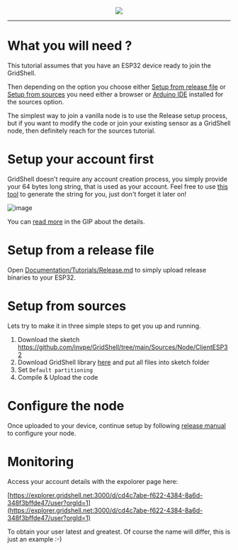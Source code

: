 <p align="center">
<img src=https://gridshl.files.wordpress.com/2022/06/img_3487.png>
</p>  

----------------

# What you will need ?
This tutorial assumes that you have an ESP32 device ready to join the GridShell.

Then depending on the option you choose either [Setup from release file](https://github.com/invpe/GridShell/edit/main/Documentation/Tutorials/Join.md#setup-from-a-release-file) or [Setup from sources](https://github.com/invpe/GridShell/edit/main/Documentation/Tutorials/Join.md#setup-from-sources) you need either a browser or [Arduino IDE](https://www.arduino.cc/en/software/) installed for the sources option.

The simplest way to join a vanilla node is to use the Release setup process, but if you want to modify the code or join your existing sensor as a GridShell node, then definitely reach for the sources tutorial.
 
# Setup your account first

GridShell doesn't require any account creation process, you simply provide your 64 bytes long string, that is used as your account.
Feel free to use [this tool](http://www.unit-conversion.info/texttools/random-string-generator/) to generate the string for you, just don't forget it later on!

![image](https://github.com/invpe/GridShell/assets/106522950/3ed066e8-a72e-4654-941f-94a94bf8496b)

You can [read more](https://github.com/invpe/GridShell/blob/main/Documentation/GIP/0070-V09Accountless.md) in the GIP about the details.


# Setup from a release file
Open [Documentation/Tutorials/Release.md](https://github.com/invpe/GridShell/blob/main/Documentation/Tutorials/Release.md) to simply upload release binaries to your ESP32.

# Setup from sources
Lets try to make it in three simple steps to get you up and running.

1. Download the sketch https://github.com/invpe/GridShell/tree/main/Sources/Node/ClientESP32
2. Download GridShell library [here](https://github.com/invpe/GridShell/tree/main/Sources/GridShell) and put all files into sketch folder
3. Set `Default partitioning`
4. Compile & Upload the code


# Configure the node
Once uploaded to your device, continue setup by following [release manual](https://github.com/invpe/GridShell/blob/main/Documentation/Tutorials/Release.md#configuring-the-node) 
to configure your node.


# Monitoring
Access your account details with the expolorer page here:

[https://explorer.gridshell.net:3000/d/cd4c7abe-f622-4384-8a6d-348f3bffde47/user?orgId=1](https://explorer.gridshell.net:3000/d/cd4c7abe-f622-4384-8a6d-348f3bffde47/user?orgId=1)

To obtain your user latest and greatest.
Of course the name will differ, this is just an example :-)
 
